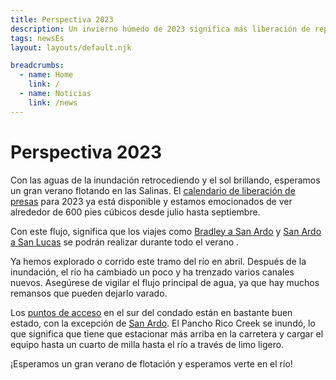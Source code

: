 ```yaml
---
title: Perspectiva 2023
description: Un invierno húmedo de 2023 significa más liberación de represas y más diversión este verano.
tags: newsEs
layout: layouts/default.njk

breadcrumbs:
  - name: Home
    link: /
  - name: Noticias
    link: /news
---
```


# Perspectiva 2023

Con las aguas de la inundación retrocediendo y el sol brillando, esperamos un gran verano flotando en las Salinas. El [calendario de liberación de presas](/overview/dam-release) para 2023 ya está disponible y estamos emocionados de ver alrededor de 600 pies cúbicos desde julio hasta septiembre.

Con este flujo, significa que los viajes como [Bradley a San Ardo](/trips/bradley-san-ardo) y [San Ardo a San Lucas](/trips/san-ardo-san-lucas) se podrán realizar durante todo el verano .

Ya hemos explorado o corrido este tramo del río en abril. Después de la inundación, el río ha cambiado un poco y ha trenzado varios canales nuevos. Asegúrese de vigilar el flujo principal de agua, ya que hay muchos remansos que pueden dejarlo varado.

Los [puntos de acceso](/access-points) en el sur del condado están en bastante buen estado, con la excepción de [San Ardo](/access-points/san-ardo). El Pancho Rico Creek se inundó, lo que significa que tiene que estacionar más arriba en la carretera y cargar el equipo hasta un cuarto de milla hasta el río a través de limo ligero.

¡Esperamos un gran verano de flotación y esperamos verte en el río!

